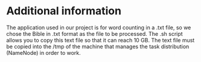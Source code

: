 # Additional information

The application used in our project is for word counting in a .txt file, so we chose the Bible in .txt format as the file to be processed. The .sh script allows you to copy this text file so that it can reach 10 GB. The text file must be copied into the /tmp of the machine that manages the task distribution (NameNode) in order to work.
